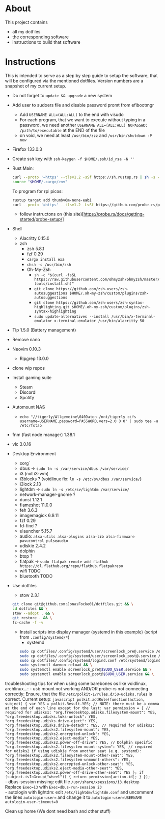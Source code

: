 # About

This project contains
- all my dotfiles
- the corresponding software
- instructions to build that software

# Instructions

This is intended to serve as a step by step guide to setup the software, that will be configured via the mentioned dotfiles.
Version numbers are a snapshot of my current setup.

- Do not forget to `update && upgrade` a new system
- Add user to sudoers file and disable password promt from efibootmgr
    - Add `USERNAME ALL=(ALL:ALL)` to the end with visudo
    - For each program, that we want to execute without typing in a password, we need another `USERNAME ALL=(ALL:ALL) NOPASSWD: /path/to/executable` at the END of the file
  	- on void, we need at least `/usr/bin/zzz` and `/usr/bin/shutdown -P now`
- Firefox 133.0.3
- Create ssh key with `ssh-keygen -f $HOME/.ssh/id_rsa -N ''`

- Rust
    Main:
    ```bash
    curl --proto '=https' --tlsv1.2 -sSf https://sh.rustup.rs | sh -s -- -y && \
	source "$HOME/.cargo/env"
    ```

    To program for rpi picos:
    ```bash
    rustup target add thumbv6m-none-eabi
    curl --proto '=https' --tlsv1.2 -LsSf https://github.com/probe-rs/probe-rs/releases/latest/download/probe-rs-tools-installer.sh | sh
    ```
    - follow instructons on (this site)[https://probe.rs/docs/getting-started/probe-setup/]

- Shell
    - Alacritty 0.15.0
    - zsh
        - zsh 5.8.1
        - fzf 0.29
        - `cargo install exa`
        - `chsh -s /usr/bin/zsh`
        - Oh-My-Zsh
            - `sh -c "$(curl -fsSL https://raw.githubusercontent.com/ohmyzsh/ohmyzsh/master/tools/install.sh)"`
            - `git clone https://github.com/zsh-users/zsh-autosuggestions $HOME/.oh-my-zsh/custom/plugins/zsh-autosuggestions`
            - `git clone https://github.com/zsh-users/zsh-syntax-highlighting.git $HOME/.oh-my-zsh/custom/plugins/zsh-syntax-highlighting`
            - `sudo update-alternatives --install /usr/bin/x-terminal-emulator x-terminal-emulator /usr/bin/alacritty 50`
- Tlp 1.5.0 (Battery management)
- Remove nano
- Neovim 0.10.3
    - Ripgrep 13.0.0
- clone wip repos
- Install gaming suite
    - Steam
    - Discord
    - Spotify
- Automount NAS
    - `echo "//tigerly/Allgemeine\040Daten /mnt/tigerly cifs username=USERNAME,password=PASSWORD,vers=2.0 0 0" | sudo tee -a /etc/fstab`
- fnm (fast node manager) 1.38.1
- vlc 3.0.16
- Desktop Environment
    - xorg`
    - dbus -> `sudo ln -s /var/service/dbus /var/service/`
    - i3 (not i3-wm)
    - i3blocks ? (voidlinux fix: `ln -s /etc/sv/dbus /var/service/`)
    - i3lock 2.13
    - lightdm -> `sudo ln -s /etc/sv/lightdm /var/service/`
    - network-manager-gnome ?
    - dunst 1.12.1
    - flameshot 11.0.0
    - feh 3.6.3
    - imagemagick 6.9.11
    - fzf 0.29
    - fd-find ?
    - ulauncher 5.15.7
    - audio: `alsa-utils alsa-plugins alsa-lib alsa-firmware pavucontrol pulseaudio`
    - udiskie 2.4.2
    - dolphin
    - btop ?
    - flatpak -> `sudo flatpak remote-add flathub https://dl.flathub.org/repo/flathub.flatpakrepo`
    - wifi TODO
    - bluetooth TODO

- Use dotfiles
    - stow 2.3.1
    ```bash
    git clone git@github.com:JonasFocke01/dotfiles.git && \
    cd dotfiles && \
    stow --adopt . && \
    git restore . && \
    fc-cache -f -v
    ```
    - Install scripts into display manager (systemd in this example) (script from `.config/systemd/*`)
        - systemd
        ```bash
        sudo cp dotfiles/.config/systemd/user/screenlock_pre@.service /etc/systemd/system/screenlock_pre@.service && \
        sudo cp dotfiles/.config/systemd/user/screenlock_post@.service /etc/systemd/system/screenlock_post@.service && \
        sudo cp dotfiles/.config/systemd/logind.conf /etc/systemd/logind.conf
        sudo systemctl daemon-reload && \
        sudo systemctl enable screenlock_pre@$SUDO_USER.service && \
        sudo systemctl enable screenlock_post@$SUDO_USER.service && \
        ```

troubleshooting tips for when using some barebones os like voidlinux, archlinux...:
	- usb mount not working AND/OR probe-rs not connecting correctly: Ensure, that the file `/etc/polkit-1/rules.d/50-udisks.rules` is correct.
 		Current setup: ```javascript
   				polkit.addRule(function(action, subject) {
  				var YES = polkit.Result.YES;
  				// NOTE: there must be a comma at the end of each line except for the last:
  				var permission = {
    					// required for udisks1:
    					"org.freedesktop.udisks.filesystem-mount": YES,
    					"org.freedesktop.udisks.luks-unlock": YES,
    					"org.freedesktop.udisks.drive-eject": YES,
    					"org.freedesktop.udisks.drive-detach": YES,
    					// required for udisks2:
    					"org.freedesktop.udisks2.filesystem-mount": YES,
    					"org.freedesktop.udisks2.encrypted-unlock": YES,
    					"org.freedesktop.udisks2.eject-media": YES,
    					"org.freedesktop.udisks2.power-off-drive": YES,
    					// Dolphin specific
    					"org.freedesktop.udisks2.filesystem-mount-system": YES,
    					// required for udisks2 if using udiskie from another seat (e.g. systemd):
    					"org.freedesktop.udisks2.filesystem-mount-other-seat": YES,
    					"org.freedesktop.udisks2.filesystem-unmount-others": YES,
    					"org.freedesktop.udisks2.encrypted-unlock-other-seat": YES,
    					"org.freedesktop.udisks2.eject-media-other-seat": YES,
    					"org.freedesktop.udisks2.power-off-drive-other-seat": YES
 				};
  				if (subject.isInGroup("wheel")) {
    					return permission[action.id];
  				}
				});
				```  
	- dbus-session missing:
  edit file `/usr/share/xsessions/i3.desktop`  
 		Replace `Exec=i3` with `Exec=dbus-run-session i3`  
   	- autologin with lightdm:
    		edit `/etc/lightdm/lightdm.conf` and uncomment the lines
      			`autologin-user=` and change it to `autologin-user=USERNAME`
	 		`autologin-user-timeout=0`

Clean up home (We dont need bash and other stuff)
